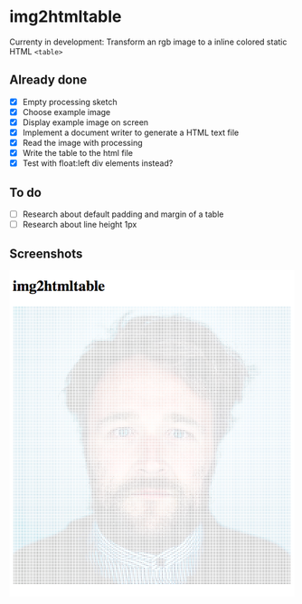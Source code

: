 # img2htmltable

Currenty in development: Transform an rgb image to a inline colored static HTML ```<table>``` 

## Already done
- [x] Empty processing sketch
- [x] Choose example image
- [x] Display example image on screen
- [x] Implement a document writer to generate a HTML text file
- [x] Read the image with processing
- [x] Write the table to the html file
- [x] Test with float:left div elements instead?

## To do
- [ ] Research about default padding and margin of a table
- [ ] Research about line height 1px

## Screenshots
![img2htmltable](screenshots/paddingproblem.png)

